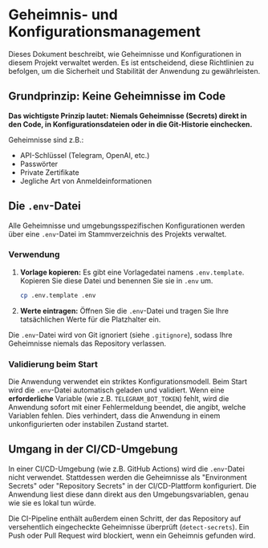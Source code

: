 #  Geheimnis- und Konfigurationsmanagement

Dieses Dokument beschreibt, wie Geheimnisse und Konfigurationen in diesem Projekt verwaltet werden. Es ist entscheidend, diese Richtlinien zu befolgen, um die Sicherheit und Stabilität der Anwendung zu gewährleisten.

## Grundprinzip: Keine Geheimnisse im Code

**Das wichtigste Prinzip lautet: Niemals Geheimnisse (Secrets) direkt in den Code, in Konfigurationsdateien oder in die Git-Historie einchecken.**

Geheimnisse sind z.B.:
- API-Schlüssel (Telegram, OpenAI, etc.)
- Passwörter
- Private Zertifikate
- Jegliche Art von Anmeldeinformationen

## Die `.env`-Datei

Alle Geheimnisse und umgebungsspezifischen Konfigurationen werden über eine `.env`-Datei im Stammverzeichnis des Projekts verwaltet.

### Verwendung

1.  **Vorlage kopieren:** Es gibt eine Vorlagedatei namens `.env.template`. Kopieren Sie diese Datei und benennen Sie sie in `.env` um.
    ```bash
    cp .env.template .env
    ```
2.  **Werte eintragen:** Öffnen Sie die `.env`-Datei und tragen Sie Ihre tatsächlichen Werte für die Platzhalter ein.

Die `.env`-Datei wird von Git ignoriert (siehe `.gitignore`), sodass Ihre Geheimnisse niemals das Repository verlassen.

### Validierung beim Start

Die Anwendung verwendet ein striktes Konfigurationsmodell. Beim Start wird die `.env`-Datei automatisch geladen und validiert. Wenn eine **erforderliche** Variable (wie z.B. `TELEGRAM_BOT_TOKEN`) fehlt, wird die Anwendung sofort mit einer Fehlermeldung beendet, die angibt, welche Variablen fehlen. Dies verhindert, dass die Anwendung in einem unkonfigurierten oder instabilen Zustand startet.

## Umgang in der CI/CD-Umgebung

In einer CI/CD-Umgebung (wie z.B. GitHub Actions) wird die `.env`-Datei nicht verwendet. Stattdessen werden die Geheimnisse als "Environment Secrets" oder "Repository Secrets" in der CI/CD-Plattform konfiguriert. Die Anwendung liest diese dann direkt aus den Umgebungsvariablen, genau wie sie es lokal tun würde.

Die CI-Pipeline enthält außerdem einen Schritt, der das Repository auf versehentlich eingecheckte Geheimnisse überprüft (`detect-secrets`). Ein Push oder Pull Request wird blockiert, wenn ein Geheimnis gefunden wird.
